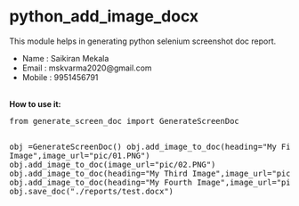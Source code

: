 # python_add_image_docx
<p>
This module helps in generating python selenium screenshot doc report.
 <ul>
   <li>Name : Saikiran Mekala </li>
   <li>Email : mskvarma2020@gmail.com </li>
   <li>Mobile : 9951456791 </li>
 </ul>  
</p>
<br/>
<strong>How to use it:</strong>
<pre>
from generate_screen_doc import GenerateScreenDoc

obj =GenerateScreenDoc()
obj.add_image_to_doc(heading="My First Image",image_url="pic/01.PNG")
obj.add_image_to_doc(image_url="pic/02.PNG")
obj.add_image_to_doc(heading="My Third Image",image_url="pic/03.PNG")
obj.add_image_to_doc(heading="My Fourth Image",image_url="pic/04.PNG")
obj.save_doc("./reports/test.docx")
</pre>

